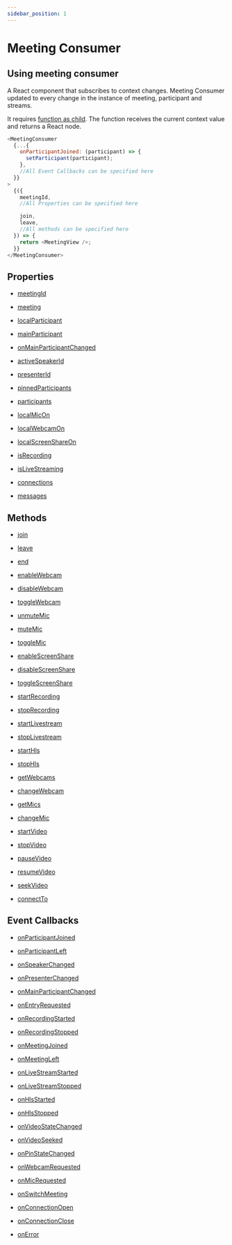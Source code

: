 ```yaml
---
sidebar_position: 1
---
```


# Meeting Consumer

## Using meeting consumer

A React component that subscribes to context changes. Meeting Consumer updated to every change in the instance of meeting, participant and streams.

It requires <a href="https://reactjs.org/docs/render-props.html#using-props-other-than-render">function as child</a>. The function receives the current context value and returns a React node.

```js title="Meeting Provider"
<MeetingConsumer
  {...{
    onParticipantJoined: (participant) => {
      setParticipant(participant);
    },
    //All Event Callbacks can be specified here
  }}
>
  {({
    meetingId,
    //All Properties can be specified here

    join,
    leave,
    //All methods can be specified here
  }) => {
    return <MeetingView />;
  }}
</MeetingConsumer>
```

## Properties

<div class="links-grid">
<div>

- [meetingId](./use-meeting/properties#meetingid)

</div>

<div>

- [meeting](./use-meeting/properties#meeting)

</div>

<div>

- [localParticipant](./use-meeting/properties#localparticipant)

</div>
<div>

- [mainParticipant](./use-meeting/properties#mainparticipant)

</div>
<div>

- [onMainParticipantChanged](./use-meeting/properties#onmainparticipantchanged)

</div>
<div>

- [activeSpeakerId](./use-meeting/properties#activespeakerid)

</div>
<div>

- [presenterId](./use-meeting/properties#presenterid)

</div>
<div>

- [pinnedParticipants](./use-meeting/properties#pinnedparticipants)

</div>
<div>

- [participants](./use-meeting/properties#participants)

</div>
<div>

- [localMicOn](./use-meeting/properties#localmicon)

</div>
<div>

- [localWebcamOn](./use-meeting/properties#localwebcamon)

</div>
<div>

- [localScreenShareOn](./use-meeting/properties#localscreenshareon)

</div>

<div>

- [isRecording](./properties#isrecording)

</div>
<div>

- [isLiveStreaming](./properties#islivestreaming)

</div>
<div>

- [connections](./properties#connections)

</div>
<div>

- [messages](./use-meeting/properties#messages)

</div>
</div>

## Methods

<div class="links-grid">
<div>

- [join](./use-meeting/methods#join)

</div>
<div>

- [leave](./use-meeting/methods#leave)

</div>
<div>

- [end](./use-meeting/methods#end)

</div>
<div>

- [enableWebcam](./use-meeting/methods#enablewebcam)

</div>
<div>

- [disableWebcam](./use-meeting/methods#disablewebcam)

</div>
<div>

- [toggleWebcam](./use-meeting/methods#togglewebcam)

</div>
<div>

- [unmuteMic](./use-meeting/methods#unmutemic)

</div>
<div>

- [muteMic](./use-meeting/methods#mutemic)

</div>
<div>

- [toggleMic](./use-meeting/methods#togglemic)

</div>
<div>

- [enableScreenShare](./use-meeting/methods#enablescreenshare)

</div>
<div>

- [disableScreenShare](./use-meeting/methods#disablescreenshare)

</div>
<div>

- [toggleScreenShare](./use-meeting/methods#togglescreenshare)

</div>
<div>

- [startRecording](./use-meeting/methods#startrecording)

</div>
<div>

- [stopRecording](./use-meeting/methods#stoprecording)

</div>
<div>

- [startLivestream](./use-meeting/methods#startlivestream)

</div>
<div>

- [stopLivestream](./use-meeting/methods#stoplivestream)

</div>
<div>

- [startHls](./use-meeting/methods#starthls)

</div>
<div>

- [stopHls](./use-meeting/methods#stophls)

</div>
<div>

- [getWebcams](./use-meeting/methods#getwebcams)

</div>
<div>

- [changeWebcam](./use-meeting/methods#changewebcam)

</div>
<div>

- [getMics](./use-meeting/methods#getmics)

</div>
<div>

- [changeMic](./use-meeting/methods#changemic)

</div>
<div>

- [startVideo](./use-meeting/methods#startvideo)

</div>
<div>

- [stopVideo](./use-meeting/methods#stopvideo)

</div>
<div>

- [pauseVideo](./use-meeting/methods#pausevideo)

</div>
<div>

- [resumeVideo](./use-meeting/methods#resumevideo)

</div>
<div>

- [seekVideo](./use-meeting/methods#seekvideo)

</div>
<div>

- [connectTo](./use-meeting/methods#connectto)

</div>
</div>

## Event Callbacks

<div class="links-grid">
<div>

- [onParticipantJoined](./use-meeting/events#onparticipantjoined)

</div>
<div>

- [onParticipantLeft](./use-meeting/events#onparticipantleft)

</div>
<div>

- [onSpeakerChanged](./use-meeting/events#onspeakerchanged)

</div>
<div>

- [onPresenterChanged](./use-meeting/events#onpresenterchanged)

</div>
<div>

- [onMainParticipantChanged](./use-meeting/events#onmainparticipantchanged)

</div>
<div>

- [onEntryRequested](./use-meeting/events#onentryrequested)

</div>
<div>

- [onRecordingStarted](./use-meeting/events#onrecordingstarted)

</div>
<div>

- [onRecordingStopped](./use-meeting/events#onrecordingstopped)

</div>
<div>

- [onMeetingJoined](./use-meeting/events#onmeetingjoined)

</div>
<div>

- [onMeetingLeft](./use-meeting/events#onmeetingleft)

</div>
<div>

- [onLiveStreamStarted](./use-meeting/events#onlivestreamstarted)

</div>
<div>

- [onLiveStreamStopped](./use-meeting/events#onlivestreamstopped)

</div>
<div>

- [onHlsStarted](./use-meeting/events#onhlsstarted)

</div>
<div>

- [onHlsStopped](./use-meeting/events#onhlsstopped)

</div>
<div>

- [onVideoStateChanged](./use-meeting/events#onvideostatechanged)

</div>
<div>

- [onVideoSeeked](./use-meeting/events#onvideoseeked)

</div>
<div>

- [onPinStateChanged](./use-meeting/events#onpinstatechanged)

</div>
<div>

- [onWebcamRequested](./use-meeting/events#onwebcamrequested)

</div>
<div>

- [onMicRequested](./use-meeting/events#onmicrequested)

</div>
<div>

- [onSwitchMeeting](./use-meeting/events#onswitchmeeting)

</div>
<div>

- [onConnectionOpen](./use-meeting/events#onconnectionopen)

</div>
<div>

- [onConnectionClose](./use-meeting/events#onconnectionclose)

</div>
<div>

- [onError](./use-meeting/events#onerror)

</div>
</div>
